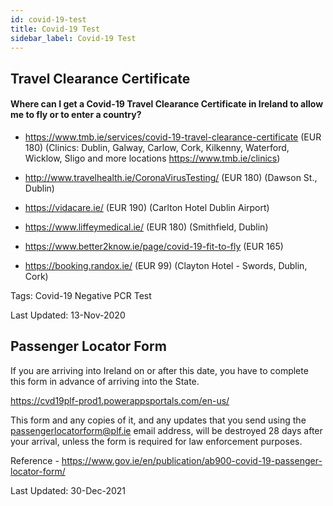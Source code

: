 ```yaml
---
id: covid-19-test
title: Covid-19 Test
sidebar_label: Covid-19 Test
---
```

## Travel Clearance Certificate

#### Where can I get a Covid-19 Travel Clearance Certificate in Ireland to allow me to fly or to enter a country?

* https://www.tmb.ie/services/covid-19-travel-clearance-certificate (EUR 180) (Clinics: Dublin, Galway, Carlow, Cork, Kilkenny, Waterford, Wicklow, Sligo and more locations https://www.tmb.ie/clinics)

* http://www.travelhealth.ie/CoronaVirusTesting/ (EUR 180) (Dawson St., Dublin)

* https://vidacare.ie/ (EUR 190) (Carlton Hotel Dublin Airport)

* https://www.liffeymedical.ie/ (EUR 180) (Smithfield, Dublin)

* https://www.better2know.ie/page/covid-19-fit-to-fly (EUR 165)

* https://booking.randox.ie/ (EUR 99) (Clayton Hotel - Swords, Dublin, Cork)

Tags: Covid-19 Negative PCR Test

Last Updated: 13-Nov-2020

## Passenger Locator Form

If you are arriving into Ireland on or after this date, you have to complete this form in advance of arriving into the State.

https://cvd19plf-prod1.powerappsportals.com/en-us/

This form and any copies of it, and any updates that you send using the passengerlocatorform@plf.ie email address, will be destroyed 28 days after your arrival, unless the form is required for law enforcement purposes.

Reference - https://www.gov.ie/en/publication/ab900-covid-19-passenger-locator-form/

Last Updated: 30-Dec-2021